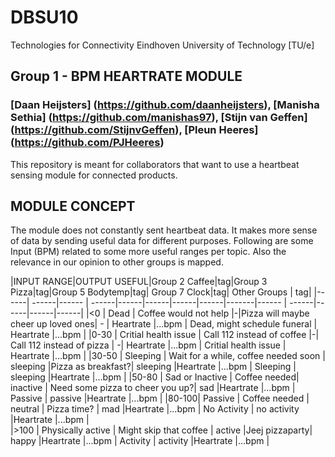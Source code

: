 # DBSU10
Technologies for Connectivity 
Eindhoven University of Technology [TU/e]

## Group 1 - BPM HEARTRATE MODULE
### [Daan Heijsters] (https://github.com/daanheijsters), [Manisha Sethia] (https://github.com/manishas97), [Stijn van Geffen] (https://github.com/StijnvGeffen), [Pleun Heeres] (https://github.com/PJHeeres)
This repository is meant for collaborators that want to use a heartbeat sensing module for connected products.

## MODULE CONCEPT
The module does not constantly sent heartbeat data. It makes more sense of data by sending useful data for different purposes. 
Following are some Input (BPM) related to some more useful ranges per topic. Also the relevance in our opinion to other groups is mapped.

|INPUT RANGE|OUTPUT USEFUL|Group 2 Caffee|tag|Group 3 Pizza|tag|Group 5 Bodytemp|tag| Group 7 Clock|tag| Other Groups | tag|
|------| ------|------ | ------|------|------|------|------|-------|------ | ------|------|------|------| 
|<0    | Dead | Coffee would not help  |-|Pizza will maybe cheer up loved ones| - | Heartrate |...bpm | Dead, might schedule funeral | Heartrate |...bpm |
|0-30  | Critial health issue  | Call 112 instead of coffee  |-| Call 112 instead of pizza | -| Heartrate |...bpm | Critial health issue | Heartrate |...bpm |
|30-50 | Sleeping  | Wait for a while, coffee needed soon | sleeping |Pizza as breakfast?| sleeping |Heartrate |...bpm | Sleeping | sleeping |Heartrate |...bpm |
|50-80 | Sad or Inactive   | Coffee needed| inactive | Need some pizza to cheer you up?| sad |Heartrate |...bpm | Passive | passive |Heartrate |...bpm |
|80-100| Passive  | Coffee needed | neutral |  Pizza time? | mad |Heartrate |...bpm | No Activity | no activity |Heartrate |...bpm |          
|>100  | Physically active | Might skip that coffee | active |Jeej pizzaparty| happy |Heartrate |...bpm | Activity | activity |Heartrate |...bpm |
